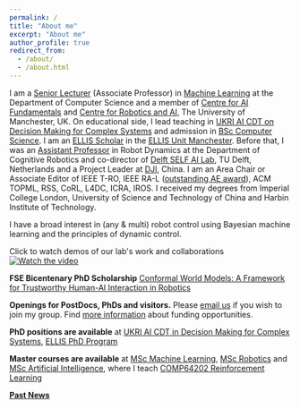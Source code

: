 ```yaml
---
permalink: /
title: "About me"
excerpt: "About me"
author_profile: true
redirect_from: 
  - /about/
  - /about.html
---
```


I am a [Senior Lecturer](https://www.research.manchester.ac.uk/portal/wei.pan.html) (Associate Professor) in [Machine Learning](https://www.idsai.manchester.ac.uk/research/centre-for-ai-fundamentals/) at the Department of Computer Science and a member of [Centre for AI Fundamentals](https://ai-fundamentals.github.io/) and [Centre for Robotics and AI](https://www.robotics.manchester.ac.uk/), The University of Manchester, UK. On educational side, I lead teaching in [UKRI AI CDT on Decision Making for Complex Systems](https://www.ai-decisions-cdt.ac.uk) and admission in [BSc Computer Science](https://www.cs.manchester.ac.uk/study/undergraduate/courses/). I am an [ELLIS Scholar](https://ellis.eu/fellows) in the [ELLIS Unit Manchester](https://www.ellismcr.org). Before that, I was an [Assistant Professor](https://www.tudelft.nl/en/staff/wei.pan/) in Robot Dynamics at the Department of Cognitive Robotics and co-director of [Delft SELF AI Lab](https://www.tudelft.nl/ai/self-lab?languageSelect=UK&searchCriteria[0][key]=keywords&searchCriteria[0][values][]=SELFLab&searchCriteria[1][key]=Resultsperpage&searchCriteria[1][values][]=50), TU Delft, Netherlands and a Project Leader at [DJI](http://www.dji.com), China. I am an Area Chair or Associate Editor of IEEE T-RO, IEEE RA-L ([outstanding AE award](https://www.ieee-ras.org/publications/ra-l/ra-l-distinguished-service-awards)), ACM TOPML, RSS, CoRL, L4DC, ICRA, IROS. I received my degrees from Imperial College London, University of Science and Technology of China and Harbin Institute of Technology.

I have a broad interest in (any & multi) robot control using Bayesian machine learning and the principles of dynamic control. 

Click to watch demos of our lab's work and collaborations
[![Watch the video](/images/panlab.png)](https://youtu.be/8FIxFeZgqJ0)

**FSE Bicentenary PhD Scholarship** [Conformal World Models: A Framework for Trustworthy Human-AI Interaction in Robotics](https://www.findaphd.com/phds/project/fse-bicentenary-phd-conformal-world-models-a-framework-for-trustworthy-human-ai-interaction-in-robotics/?p184388)

**Openings for PostDocs, PhDs and visitors.** Please [email us](mailto:wei.pan@manchester.ac.uk) if you wish to join my group. Find [more information](https://panweihit.github.io/opening/) about funding opportunities. 

**PhD positions are available** at [UKRI AI CDT in Decision Making for Complex Systems](https://ai-decisions-cdt.github.io/hugo-pages/author/wei-pan/), [ELLIS PhD Program](https://ellis.eu/news/ellis-phd-program-call-for-applications-2024)

**Master courses are available** at [MSc Machine Learning](https://www.manchester.ac.uk/study/masters/courses/list/21576/msc-machine-learning/), [MSc Robotics](https://www.manchester.ac.uk/study/masters/courses/list/20967/msc-robotics/) and [MSc Artificial Intelligence](https://www.manchester.ac.uk/study/masters/courses/list/21574/msc-artificial-intelligence/), where I teach [COMP64202 Reinforcement Learning](https://github.com/mingfeisun/COMP64202-RL)


**[Past News](https://panweihit.github.io/news)**


